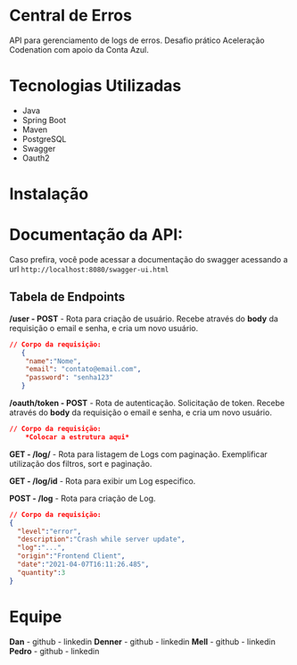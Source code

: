 # Central de Erros
API para gerenciamento de logs de erros. Desafio prático Aceleração Codenation com apoio da Conta Azul.

# Tecnologias Utilizadas
- Java
- Spring Boot
- Maven
- PostgreSQL
- Swagger
- Oauth2

# Instalação

# Documentação da API:

Caso prefira, você pode acessar a documentação do swagger acessando a url `http://localhost:8080/swagger-ui.html`

## Tabela de Endpoints

 **/user - POST** - Rota para criação de usuário. 
Recebe  através do **body** da requisição o email e senha, e cria um novo usuário.
```json
// Corpo da requisição:
   {
   	"name":"Nome",
   	"email": "contato@email.com",
   	"password": "senha123"
   }
```
 **/oauth/token - POST** - Rota de autenticação. Solicitação de token. 
Recebe  através do **body** da requisição o email e senha, e cria um novo usuário.
```json
// Corpo da requisição:
	*Colocar a estrutura aqui*
```

**GET - /log/** - Rota para listagem de Logs com paginação.
 Exemplificar utilização dos filtros, sort e paginação.

 **GET - /log/id** - Rota para exibir um Log especifico.

**POST - /log** - Rota para criação de Log. 
```json
// Corpo da requisição:
{
  "level":"error",
  "description":"Crash while server update",
  "log":"...",
  "origin":"Frontend Client",
  "date":"2021-04-07T16:11:26.485",
  "quantity":3
}
```
# Equipe
**Dan**  - github - linkedin
**Denner** - github - linkedin
**Mell** - github - linkedin
**Pedro** - github - linkedin

